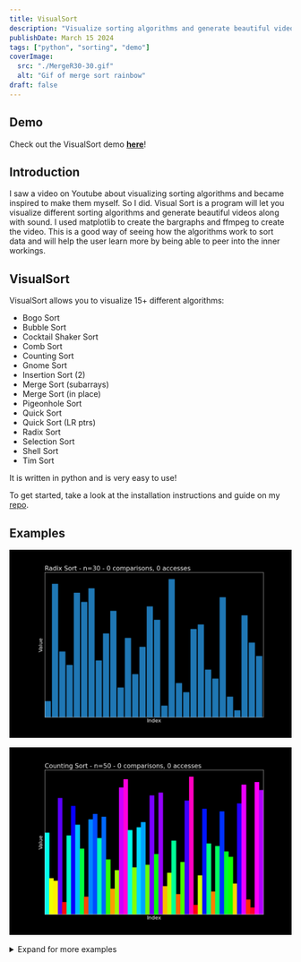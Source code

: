 ```yaml
---
title: VisualSort
description: "Visualize sorting algorithms and generate beautiful videos with sound."
publishDate: March 15 2024
tags: ["python", "sorting", "demo"]
coverImage:
  src: "./MergeR30-30.gif"
  alt: "Gif of merge sort rainbow"
draft: false
---
```


## Demo

Check out the VisualSort demo [**here**](/programs/visualsort)!

## Introduction

I saw a video on Youtube about visualizing sorting algorithms and became inspired to make them myself. So I did. Visual Sort is a program will let you visualize different sorting algorithms and generate beautiful videos along with sound. I used matplotlib to create the bargraphs and ffmpeg to create the video. This is a good way of seeing how the algorithms work to sort data and will help the user learn more by being able to peer into the inner workings.

## VisualSort

VisualSort allows you to visualize 15+ different algorithms:

- Bogo Sort
- Bubble Sort
- Cocktail Shaker Sort
- Comb Sort
- Counting Sort
- Gnome Sort
- Insertion Sort (2)
- Merge Sort (subarrays)
- Merge Sort (in place)
- Pigeonhole Sort
- Quick Sort
- Quick Sort (LR ptrs)
- Radix Sort
- Selection Sort
- Shell Sort
- Tim Sort

It is written in python and is very easy to use!

To get started, take a look at the installation instructions and guide on my [repo](https://github.com/SauravC99/VisualSort).

## Examples

![radix30](./Radix30.gif)

![countingR50](./CountingR50.gif)

<details>
<summary>Expand for more examples</summary>

![tim50](./Tim50.gif)

![bogo5](./Bogo5.gif)

![shellR70](./ShellR70.gif)

![bubble15](./Bubble15.gif)

![quickR50](./QuickR50.gif)

![selection20](./Selection20.gif)

![mergeR60](./MergeR60.gif)

![insertion20](./Insertion20.gif)
